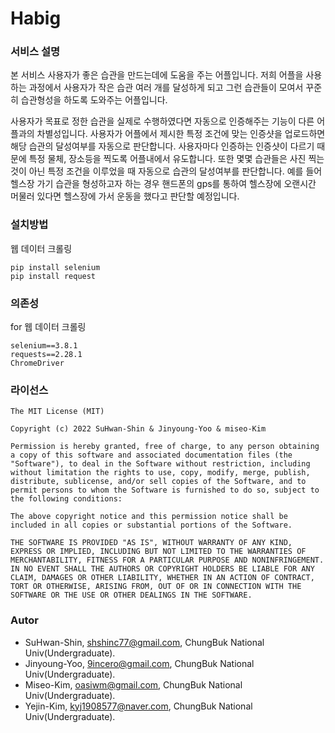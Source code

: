 # Habig

### 서비스 설명

본 서비스 사용자가 좋은 습관을 만드는데에 도움을 주는 어플입니다. 저희 어플을 사용하는 과정에서 사용자가 작은 습관 여러 개를 달성하게 되고 그런 습관들이 모여서 꾸준히 습관형성을 하도록 도와주는 어플입니다.

사용자가 목표로 정한 습관을 실제로 수행하였다면 자동으로 인증해주는 기능이 다른 어플과의 차별성입니다. 사용자가 어플에서 제시한 특정 조건에 맞는 인증샷을 업로드하면 해당 습관의 달성여부를 자동으로 판단합니다. 사용자마다 인증하는 인증샷이 다르기 때문에 특정 물체, 장소등을 찍도록 어플내에서 유도합니다. 
또한 몇몇 습관들은 사진 찍는 것이 아닌 특정 조건을 이루었을 때 자동으로 습관의 달성여부를 판단합니다. 예를 들어 헬스장 가기 습관을 형성하고자 하는 경우 핸드폰의 gps를 통하여 헬스장에 오랜시간 머물러 있다면 헬스장에 가서 운동을 했다고 판단할 예정입니다.

### 설치방법

웹 데이터 크롤링
 ```
 pip install selenium
 pip install request
 ```
 
 ### 의존성
 
 for 웹 데이터 크롤링
 ```
 selenium==3.8.1
 requests==2.28.1
 ChromeDriver
 ```
 
 ### 라이선스
 ```
The MIT License (MIT)

Copyright (c) 2022 SuHwan-Shin & Jinyoung-Yoo & miseo-Kim

Permission is hereby granted, free of charge, to any person obtaining a copy of this software and associated documentation files (the "Software"), to deal in the Software without restriction, including without limitation the rights to use, copy, modify, merge, publish, distribute, sublicense, and/or sell copies of the Software, and to permit persons to whom the Software is furnished to do so, subject to the following conditions:

The above copyright notice and this permission notice shall be included in all copies or substantial portions of the Software.

THE SOFTWARE IS PROVIDED "AS IS", WITHOUT WARRANTY OF ANY KIND, EXPRESS OR IMPLIED, INCLUDING BUT NOT LIMITED TO THE WARRANTIES OF MERCHANTABILITY, FITNESS FOR A PARTICULAR PURPOSE AND NONINFRINGEMENT. IN NO EVENT SHALL THE AUTHORS OR COPYRIGHT HOLDERS BE LIABLE FOR ANY CLAIM, DAMAGES OR OTHER LIABILITY, WHETHER IN AN ACTION OF CONTRACT, TORT OR OTHERWISE, ARISING FROM, OUT OF OR IN CONNECTION WITH THE SOFTWARE OR THE USE OR OTHER DEALINGS IN THE SOFTWARE.

 ```
### Autor
 - SuHwan-Shin, shshinc77@gmail.com, ChungBuk National Univ(Undergraduate).
 - Jinyoung-Yoo, 9incero@gmail.com, ChungBuk National Univ(Undergraduate).
 - Miseo-Kim, oasiwm@gmail.com, ChungBuk National Univ(Undergraduate).
 - Yejin-Kim, kyj1908577@naver.com, ChungBuk National Univ(Undergraduate).
